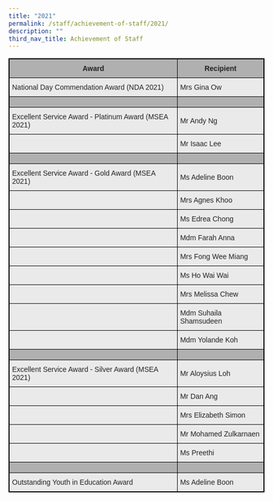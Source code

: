 ```yaml
---
title: "2021"
permalink: /staff/achievement-of-staff/2021/
description: ""
third_nav_title: Achievement of Staff
---
```

<style type="text/css">
.tg  {border-collapse:collapse;border-spacing:0;}
.tg td{border-color:black;border-style:solid;border-width:1px;font-family:Arial, sans-serif;font-size:14px;
  overflow:hidden;padding:10px 5px;word-break:normal;}
.tg th{border-color:black;border-style:solid;border-width:1px;font-family:Arial, sans-serif;font-size:14px;
  font-weight:normal;overflow:hidden;padding:10px 5px;word-break:normal;}
.tg .tg-dwlh{background-color:#B0B0B0;color:#222;font-weight:bold;text-align:center;vertical-align:middle}
.tg .tg-bvia{background-color:#EAEAEA;color:#222;text-align:left;vertical-align:middle}
.tg .tg-pll1{background-color:#B0B0B0;color:#222;font-weight:bold;text-align:center;vertical-align:top}
</style>
<table class="tg" style="border: 1px solid black">
<thead>
  <tr>
    <th class="tg-dwlh" style="border: 1px solid black"><span style="color:#222;background-color:#B0B0B0">Award</span></th>
    <th class="tg-dwlh" style="border: 1px solid black"><span style="color:#222;background-color:#B0B0B0">Recipient</span><br></th>
  </tr>
</thead>
<tbody>
  <tr style="border: 1px solid black">
    <td class="tg-bvia" style="border: 1px solid black"><span style="color:#222;background-color:#EAEAEA">National Day Commendation Award (NDA 2021)</span><br></td>
    <td class="tg-bvia" style="border: 1px solid black"><span style="color:#222;background-color:#EAEAEA">Mrs Gina Ow</span><br></td>
  </tr>
  <tr>
    <td class="tg-dwlh" style="border: 1px solid black"><span style="color:#222;background-color:#B0B0B0"> </span></td>
    <td class="tg-dwlh" style="border: 1px solid black"><span style="color:#222;background-color:#B0B0B0"> </span></td>
  </tr>
  <tr style="border: 1px solid black">
    <td class="tg-bvia" style="border: 1px solid black"><span style="color:#222;background-color:#EAEAEA"> Excellent Service Award - Platinum Award (MSEA 2021)</span></td>
    <td class="tg-bvia" style="border: 1px solid black"><span style="color:#222;background-color:#EAEAEA">Mr Andy Ng</span></td>
  </tr>
  <tr style="border: 1px solid black">
    <td class="tg-bvia" style="border: 1px solid black"><span style="color:#222;background-color:#EAEAEA"> </span></td>
    <td class="tg-bvia" style="border: 1px solid black"><span style="color:#222;background-color:#EAEAEA">Mr Isaac Lee</span></td>
  </tr>
  <tr style="border: 1px solid black">
    <td class="tg-dwlh" style="border: 1px solid black"><span style="color:#222;background-color:#B0B0B0"> </span></td>
    <td class="tg-dwlh" style="border: 1px solid black"><span style="color:#222;background-color:#B0B0B0"> </span></td>
  </tr>
  <tr style="border: 1px solid black">
    <td class="tg-bvia" style="border: 1px solid black"><span style="color:#222;background-color:#EAEAEA"> Excellent Service Award - Gold Award (MSEA 2021)</span></td>
    <td class="tg-bvia" style="border: 1px solid black"><span style="color:#222;background-color:#EAEAEA">Ms Adeline Boon</span></td>
  </tr>
  <tr style="border: 1px solid black">
    <td class="tg-bvia" style="border: 1px solid black"><span style="color:#222;background-color:#EAEAEA"> </span></td>
    <td class="tg-bvia" style="border: 1px solid black"><span style="color:#222;background-color:#EAEAEA">Mrs Agnes Khoo</span><br></td>
  </tr>
  <tr style="border: 1px solid black">
    <td class="tg-bvia" style="border: 1px solid black"><span style="color:#222;background-color:#EAEAEA"> </span></td>
    <td class="tg-bvia" style="border: 1px solid black"><span style="color:#222;background-color:#EAEAEA">Ms Edrea Chong</span><br></td>
  </tr>
  <tr style="border: 1px solid black">
    <td class="tg-bvia" style="border: 1px solid black"><span style="color:#222;background-color:#EAEAEA"> </span></td>
    <td class="tg-bvia" style="border: 1px solid black"><span style="color:#222;background-color:#EAEAEA">Mdm Farah Anna</span></td>
  </tr>
  <tr style="border: 1px solid black">
    <td class="tg-bvia" style="border: 1px solid black"><span style="color:#222;background-color:#EAEAEA"> </span></td>
    <td class="tg-bvia" style="border: 1px solid black"><span style="color:#222;background-color:#EAEAEA">Mrs Fong Wee Miang</span><br></td>
  </tr>
  <tr style="border: 1px solid black">
    <td class="tg-bvia" style="border: 1px solid black"><span style="color:#222;background-color:#EAEAEA"> </span></td>
    <td class="tg-bvia" style="border: 1px solid black"><span style="color:#222;background-color:#EAEAEA">Ms Ho Wai Wai</span><br></td>
  </tr>
  <tr style="border: 1px solid black">
    <td class="tg-bvia" style="border: 1px solid black"><span style="color:#222;background-color:#EAEAEA"> </span></td>
    <td class="tg-bvia" style="border: 1px solid black"><span style="color:#222;background-color:#EAEAEA">Mrs Melissa Chew</span><br></td>
  </tr>
  <tr style="border: 1px solid black">
    <td class="tg-bvia" style="border: 1px solid black"><span style="color:#222;background-color:#EAEAEA"> </span></td>
    <td class="tg-bvia" style="border: 1px solid black"><span style="color:#222;background-color:#EAEAEA">Mdm Suhaila Shamsudeen</span><br></td>
  </tr>
  <tr style="border: 1px solid black">
    <td class="tg-bvia" style="border: 1px solid black"><span style="color:#222;background-color:#EAEAEA"> </span></td>
    <td class="tg-bvia" style="border: 1px solid black"><span style="color:#222;background-color:#EAEAEA">Mdm Yolande Koh</span><br></td>
  </tr>
  <tr style="border: 1px solid black">
    <td class="tg-dwlh" style="border: 1px solid black"><span style="color:#222;background-color:#B0B0B0"> </span></td>
    <td class="tg-dwlh" style="border: 1px solid black"><span style="color:#222;background-color:#B0B0B0"> </span></td>
  </tr>
  <tr style="border: 1px solid black">
    <td class="tg-bvia" style="border: 1px solid black"><span style="color:#222;background-color:#EAEAEA"> Excellent Service Award - Silver Award (MSEA 2021)</span></td>
    <td class="tg-bvia" style="border: 1px solid black"><span style="color:#222;background-color:#EAEAEA">Mr Aloysius Loh</span></td>
  </tr>
  <tr style="border: 1px solid black">
    <td class="tg-bvia" style="border: 1px solid black"><span style="color:#222;background-color:#EAEAEA"> </span></td>
    <td class="tg-bvia" style="border: 1px solid black"><span style="color:#222;background-color:#EAEAEA">Mr Dan Ang</span><br></td>
  </tr>
  <tr style="border: 1px solid black">
    <td class="tg-bvia" style="border: 1px solid black"><span style="color:#222;background-color:#EAEAEA"> </span></td>
    <td class="tg-bvia" style="border: 1px solid black"><span style="color:#222;background-color:#EAEAEA">Mrs Elizabeth Simon</span><br></td>
  </tr>
  <tr style="border: 1px solid black">
    <td class="tg-bvia" style="border: 1px solid black"><span style="color:#222;background-color:#EAEAEA"> </span></td>
    <td class="tg-bvia"><span style="color:#222;background-color:#EAEAEA">Mr Mohamed Zulkarnaen</span> <br></td>
  </tr>
  <tr style="border: 1px solid black">
    <td class="tg-bvia" style="border: 1px solid black"><span style="color:#222;background-color:#EAEAEA"> </span></td>
    <td class="tg-bvia" style="border: 1px solid black"><span style="color:#222;background-color:#EAEAEA">Ms Preethi</span></td>
  </tr>
  <tr style="border: 1px solid black">
    <td class="tg-dwlh" style="border: 1px solid black"><span style="color:#222;background-color:#B0B0B0"> </span></td>
    <td class="tg-pll1" style="border: 1px solid black"></td>
  </tr>
  <tr style="border: 1px solid black">
    <td class="tg-bvia" style="border: 1px solid black"><span style="color:#222;background-color:#EAEAEA"> Outstanding Youth in Education Award</span></td>
    <td class="tg-bvia" style="border: 1px solid black">Ms Adeline Boon</td>
  </tr>
</tbody>
</table>